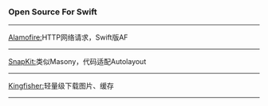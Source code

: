 ### Open Source For Swift
----------------------------------------------------------------------
[Alamofire:](https://github.com/Alamofire/Alamofire)HTTP网络请求，Swift版AF<br>

----------------------------------------------------------------------
[SnapKit:](https://github.com/SnapKit/SnapKit)类似Masony，代码适配Autolayout<br>

----------------------------------------------------------------------
[Kingfisher:](https://github.com/onevcat/Kingfisher)轻量级下载图片、缓存<br>

----------------------------------------------------------------------
